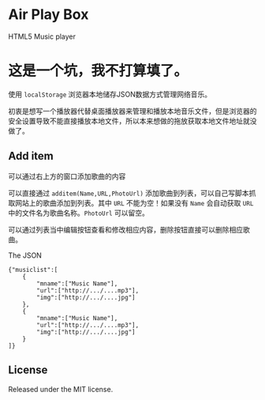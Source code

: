 # Air Play Box

HTML5 Music player

这是一个坑，我不打算填了。
=======

使用 `localStorage` 浏览器本地储存JSON数据方式管理网络音乐。

初衷是想写一个播放器代替桌面播放器来管理和播放本地音乐文件，但是浏览器的安全设置导致不能直接播放本地文件，所以本来想做的拖放获取本地文件地址就没做了。

Add item
----

可以通过右上方的窗口添加歌曲的内容

可以直接通过 `additem(Name,URL,PhotoUrl)` 添加歌曲到列表，可以自己写脚本抓取网站上的歌曲添加到列表。其中 `URL` 不能为空！如果没有 `Name` 会自动获取 `URL` 中的文件名为歌曲名称。`PhotoUrl` 可以留空。

可以通过列表当中编辑按钮查看和修改相应内容，删除按钮直接可以删除相应歌曲。

The JSON

    {"musiclist":[
		{
			"mname":["Music Name"],
			"url":["http://.../....mp3"],
			"img":["http://.../....jpg"]
		},
		{
			"mname":["Music Name"],
			"url":["http://.../....mp3"],
			"img":["http://.../....jpg"]
		}
    ]}

License
----
Released under the MIT license.
